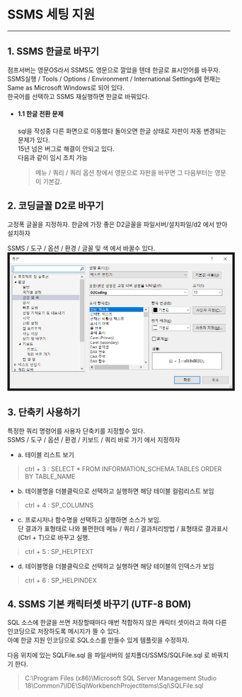 # SSMS 세팅 지원

***
## 1. SSMS 한글로 바꾸기
  점프서버는 영문OS라서 SSMS도 영문으로 깔았을 텐데 한글로 표시언어를 바꾸자.  
  SSMS실행 / Tools / Options / Environment / International Settings에 현재는 Same as Microsoft Windows로 되어 있다.  
  한국어를 선택하고 SSMS 재실행하면 한글로 바꿔있다.

* #### 1.1 한글 전환 문제
  sql을 작성중 다른 화면으로 이동했다 돌아오면 한글 상태로 자판이 자동 변경되는 문제가 있다.  
  15년 넘은 버그로 해결이 안되고 있다.  
  다음과 같이 임시 조치 가능  
    > 메뉴 / 쿼리 / 쿼리 옵션 창에서 영문으로 자판을 바꾸면 그 다음부터는 영문이 기본값.  

## 2. 코딩글꼴 D2로 바꾸기
  고정폭 글꼴을 지정하자. 한글에 가장 좋은 D2글꼴을 파일서버/설치파일/d2 에서 받아 설치하자  

  SSMS / 도구 / 옵션 / 환경 / 글꼴 및 색 에서 바꿀수 있다.  
  <img width="600" height="" src="image/01_fontchange.png" border="5"></img>
    

## 3. 단축키 사용하기
  특정한 쿼리 명령어를 사용자 단축키를 지정할수 있다.  
  SSMS / 도구 / 옵션 / 환경 / 키보드 / 쿼리 바로 가기 에서 지정하자

* a. 테이블 리스트 보기
> ctrl + 3 : SELECT * FROM INFORMATION_SCHEMA.TABLES ORDER BY TABLE_NAME

* b. 테이블명을 더블클릭으로 선택하고 실행하면 해당 테이블 컬럼리스트 보임
> ctrl + 4 : SP_COLUMNS

* c. 프로시저나 함수명을 선택하고 실행하면 소스가 보임.  
  단 결과가 표형태로 나와 불편한데 메뉴 / 쿼리 / 결과처리방법 / 표형태로 결과표시(Ctrl + T)으로 바꾸고 실행.  
> ctrl + 5 : SP_HELPTEXT

* d. 테이블명을 더블클릭으로 선택하고 실행하면 해당 테이블의 인덱스가 보임
> ctrl + 6 : SP_HELPINDEX 

## 4. SSMS 기본 캐릭터셋 바꾸기 (UTF-8 BOM)
  SQL 소스에 한글을 쓰면 저장할때마다 매번 적합하지 않은 캐릭터 셋이라고 하여 다른 인코딩으로 저장하도록 메시지가 뜰 수 있다.  
  아예 한글 지원 인코딩으로 SQL소스를 만들수 있게 템플릿을 수정하자.  

  다음 위치에 있는 SQLFile.sql 을 파일서버의 설치폴더/SSMS/SQLFile.sql 로 바꿔치기 한다.  
>  C:\Program Files (x86)\Microsoft SQL Server Management Studio 18\Common7\IDE\SqlWorkbenchProjectItems\Sql\SQLFile.sql